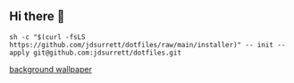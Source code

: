 ## Hi there 👋

```shell
sh -c "$(curl -fsLS https://github.com/jdsurrett/dotfiles/raw/main/installer)" -- init --apply git@github.com:jdsurrett/dotfiles.git
```
[background wallpaper](https://www.reddit.com/r/wallpaper/comments/uzdtqi/futurist_city_3840x2160)
<!-- ![background wallpaper](https://i.redd.it/ug7hy525o4291.jpg) -->
